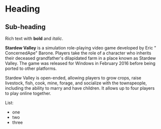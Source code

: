 # Heading

## Sub-heading

Rich text with __bold__ and _italic_.

__Stardew Valley__ is a simulation role-playing video game developed by Eric "
ConcernedApe" Barone. Players take the role of a character who inherits their
deceased grandfather's dilapidated farm in a place known as Stardew Valley. The
game was released for Windows in February 2016 before being ported to other
platforms.

Stardew Valley is open-ended, allowing players to grow crops, raise
livestock, fish, cook, mine, forage, and socialize with the townspeople,
including the ability to marry and have children. It allows up to four players
to play online together.

List:

* one
* two
* three